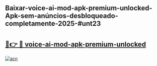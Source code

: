 ## Baixar-voice-ai-mod-apk-premium-unlocked-Apk-sem-anúncios-desbloqueado-completamente-2025-#unt23

# <h2><a href="https://ainizakaria.my?title=voice-ai-mod-apk-premium-unlocked&ref=20M">🔗👉 🔴 voice-ai-mod-apk-premium-unlocked</a></h2>

[![acn](https://github.com/user-attachments/assets/0f9c940e-d8b0-45ae-aac7-cd30a18b3e1c)](https://ainizakaria.my?title=voice-ai-mod-apk-premium-unlocked&ref=20M)

